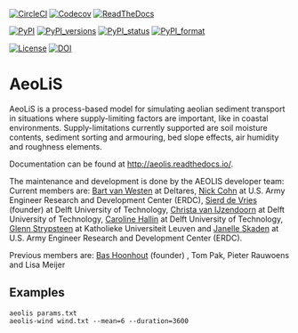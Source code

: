[![CircleCI](https://circleci.com/gh/openearth/aeolis-python.svg?style=svg)](https://circleci.com/gh/openearth/aeolis-python)
[![Codecov](https://codecov.io/gh/openearth/aeolis-python/branch/master/graph/badge.svg)](https://codecov.io/gh/openearth/aeolis-python)
[![ReadTheDocs](http://readthedocs.org/projects/aeolis/badge/?version=latest)](http://aeolis.readthedocs.io/en/latest/)

[![PyPI](https://img.shields.io/pypi/v/AeoLiS.svg)](https://pypi.python.org/pypi/AeoLiS)
[![PyPI_versions](https://img.shields.io/pypi/pyversions/AeoLiS.svg)](https://pypi.python.org/pypi/AeoLiS)
[![PyPI_status](https://img.shields.io/pypi/status/AeoLiS.svg)](https://pypi.python.org/pypi/AeoLiS)
[![PyPI_format](https://img.shields.io/pypi/format/AeoLiS.svg)](https://pypi.python.org/pypi/AeoLiS)

[![License](https://img.shields.io/pypi/l/AeoLiS.svg)](https://pypi.python.org/pypi/AeoLiS)
[![DOI](https://zenodo.org/badge/7830/openearth/aeolis-python.svg)](https://zenodo.org/badge/latestdoi/7830/openearth/aeolis-python)

# AeoLiS
AeoLiS is a process-based model for simulating aeolian sediment
transport in situations where supply-limiting factors are important,
like in coastal environments. Supply-limitations currently supported
are soil moisture contents, sediment sorting and armouring, bed slope
effects, air humidity and roughness elements.

Documentation can be found at
http://aeolis.readthedocs.io/.

The maintenance and development is done by the AEOLIS developer team:
Current members are:
[Bart van Westen](mailto:Bart.vanWesten@deltares.nl) at Deltares, 
[Nick Cohn](mailto:nick.cohn@usace.army.mil) at U.S. Army Engineer Research and Development Center (ERDC), 
[Sierd de Vries](mailto:Sierd.deVries@tudelft.nl) (founder) at Delft University of Technology,
[Christa van IJzendoorn](mailto:C.O.vanIJzendoorn@tudelft.nl) at Delft University of Technology,
[Caroline Hallin](mailto:E.C.Hallin@tudelft.nl) at Delft University of Technology,
[Glenn Strypsteen](mailto:glenn.strypsteen@kuleuven.be) at Katholieke Universiteit Leuven and
[Janelle Skaden](mailto:Janelle.E.Skaden@usace.army.mil) at U.S. Army Engineer Research and Development Center (ERDC).

Previous members are:
[Bas Hoonhout](mailto:bas@hoonhout.com) (founder) , Tom Pak, Pieter Rauwoens and Lisa Meijer

## Examples

```
aeolis params.txt
aeolis-wind wind.txt --mean=6 --duration=3600
```
